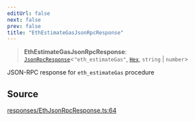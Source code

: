 ```yaml
---
editUrl: false
next: false
prev: false
title: "EthEstimateGasJsonRpcResponse"
---
```


> **EthEstimateGasJsonRpcResponse**: [`JsonRpcResponse`](/reference/jsonrpc/type-aliases/jsonrpcresponse/)\<`"eth_estimateGas"`, [`Hex`](/reference/utils/type-aliases/hex/), `string` \| `number`\>

JSON-RPC response for `eth_estimateGas` procedure

## Source

[responses/EthJsonRpcResponse.ts:64](https://github.com/evmts/tevm-monorepo/blob/main/packages/procedures-types/src/responses/EthJsonRpcResponse.ts#L64)

